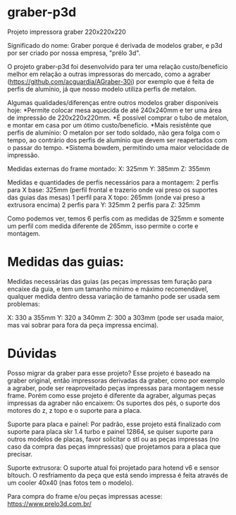 # graber-p3d

  Projeto impressora graber 220x220x220

Significado do nome: Graber porque é derivada de modelos graber, e p3d por ser criado por nossa empresa, "prélo 3d". 

O projeto graber-p3d foi desenvolvido para ter uma relação custo/benefício melhor em relação a outras impressoras do mercado, como a agraber (https://github.com/acguardia/AGraber-30i) por exemplo que é feita de perfis de alumínio, já que nosso modelo utiliza perfis de metalon. 

Algumas qualidades/diferenças entre outros modelos graber disponíveis hoje:
*Permite colocar mesa aquecida de até 240x240mm e ter uma área de impressão de 220x220x220mm. 
*É possível comprar o tubo de metalon, e montar em casa por um ótimo custo/benefício.
*Mais resistênte que perfis de alumínio: O metalon por ser todo soldado, não gera folga com o tempo, ao contrário dos perfis de alumínio que devem ser reapertados com o passar do tempo.
*Sistema bowdem, permitindo uma maior velocidade de impressão.


Medidas externas do frame montado:
X: 325mm
Y: 385mm
Z: 355mm

Medidas e quantidades de perfis necessários para a montagem:
2 perfis para X base: 325mm (perfil frontal e trazerio onde vai preso os suportes das guias das mesas)
1 perfil para X topo: 265mm (onde vai preso a extrusora encima) 
2 perfis para Y: 325mm
2 perfis para Z: 325mm

Como podemos ver, temos 6 perfis com as medidas de 325mm e somente um perfil com medida diferente de 265mm, isso permite o corte e montagem. 

  # Medidas das guias:

Medidas necessárias das guias (as peças impressas tem furação para encaixe da guia, e tem um tamanho mínimo e máximo recomendável, qualquer medida dentro dessa variação de tamanho pode ser usada sem problemas:

X: 330 a 355mm
Y: 320 a 340mm
Z: 300 a 303mm (pode ser usada maior, mas vai sobrar para fora da peça impressa encima).


  # Dúvidas
  Posso migrar da graber para esse projeto? 
Esse projeto é baseado na graber original, então impressoras derivadas da graber, como por exemplo a agraber, pode ser reaproveitado peças impressas para montagem nesse frame. Porém como esse projeto é diferente da agraber, algumas peças impressas da agraber não encaixem: Os suportes dos pés, o suporte dos motores do z, z topo e o suporte para a placa.

  Suporte para placa e painel: Por padrão, esse projeto está finalizado com suporte para placa skr 1.4 turbo e painel 12864, se quiser suporte para outros modelos de placas, favor solicitar o stl ou as peças impressas (no caso da compra das peças imnpressas) que projetamos para a placa que precisar.

Suporte extrusora: O suporte atual foi projetado para hotend v6 e sensor bltouch. O resfriamento da peça que está sendo impressa é feita através de um cooler 40x40 (nas fotos tem o modelo).

Para compra do frame e/ou peças impressas acesse: https://www.prelo3d.com.br/
